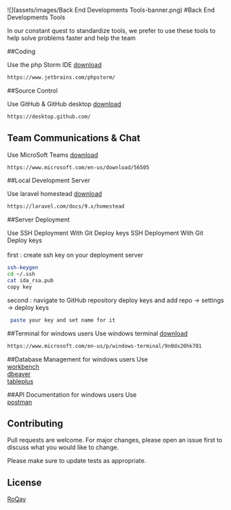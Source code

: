 ![](assets/images/Back End Developments Tools-banner.png)
#Back End Developments Tools

In our constant quest to standardize tools, we prefer to use these tools to help solve problems faster and help the team

##Coding

Use the php Storm IDE  [download](https://www.jetbrains.com/phpstorm/)

```bash
https://www.jetbrains.com/phpstorm/
```
##Source Control

Use GitHub & GitHub desktop [download](https://desktop.github.com/)

```bash
https://desktop.github.com/
```

## Team Communications & Chat

Use MicroSoft Teams [download](https://www.microsoft.com/en-us/download/56505)

```bash
https://www.microsoft.com/en-us/download/56505
```

##Local Development Server

Use laravel homestead [download](https://laravel.com/docs/9.x/homestead)

```bash
https://laravel.com/docs/9.x/homestead
```
##Server Deployment

Use SSH Deployment With Git Deploy keys
SSH Deployment With Git Deploy keys <br><br>
first :  create ssh key on your deployment server
```bash
ssh-keygen
cd ~/.ssh
cat ida_rsa.pub
copy key 
```
second : navigate to GitHub repository deploy keys and add 
        repo -> settings -> deploy keys
```bash
 paste your key and set name for it 
```


##Terminal
for windows users
Use windows terminal [download](https://www.microsoft.com/en-us/p/windows-terminal/9n0dx20hk701)

```bash
https://www.microsoft.com/en-us/p/windows-terminal/9n0dx20hk701
```
##Database Management
for windows users
Use  <br> [workbench](https://dev.mysql.com/downloads/workbench/)
<br> [dbeaver](https://dbeaver.io/download/)
<br> [tableplus](https://tableplus.com/download)

##API Documentation
for windows users
Use  <br> [postman](https://www.postman.com/)


## Contributing
Pull requests are welcome. For major changes, please open an issue first to discuss what you would like to change.

Please make sure to update tests as appropriate.

## License
[RoQay](https://roqay.com)